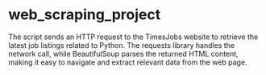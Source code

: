 # web_scraping_project
The script sends an HTTP request to the TimesJobs website to retrieve the latest job listings related to Python. The requests library handles the network call, while BeautifulSoup parses the returned HTML content, making it easy to navigate and extract relevant data from the web page.
